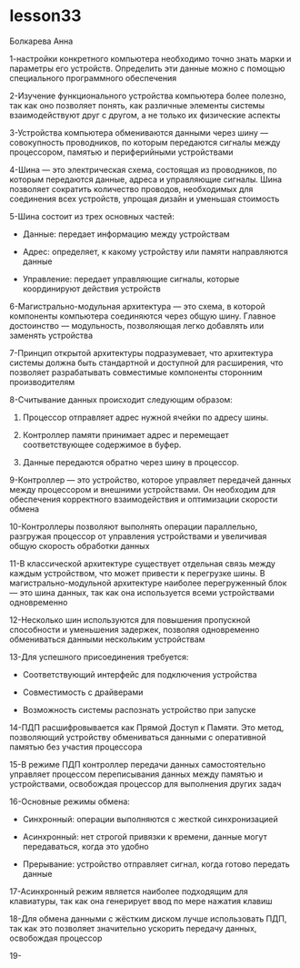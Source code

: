 # lesson33
Болкарева Анна

1-настройки конкретного компьютера необходимо точно знать марки и параметры его устройств. Определить эти данные можно с помощью специального программного обеспечения

2-Изучение функционального устройства компьютера более полезно, так как оно позволяет понять, как различные элементы системы взаимодействуют друг с другом, а не только их физические аспекты

3-Устройства компьютера обмениваются данными через шину — совокупность проводников, по которым передаются сигналы между процессором, памятью и периферийными устройствами

4-Шина — это электрическая схема, состоящая из проводников, по которым передаются данные, адреса и управляющие сигналы. Шина позволяет сократить количество проводов, необходимых для соединения всех устройств, упрощая дизайн и уменьшая стоимость

5-Шина состоит из трех основных частей:

- Данные: передает информацию между устройствам
  
- Адрес: определяет, к какому устройству или памяти направляются данные
  
- Управление: передает управляющие сигналы, которые координируют действия устройств

6-Магистрально-модульная архитектура — это схема, в которой компоненты компьютера соединяются через общую шину. Главное достоинство — модульность, позволяющая легко добавлять или заменять устройства

7-Принцип открытой архитектуры подразумевает, что архитектура системы должна быть стандартной и доступной для расширения, что позволяет разрабатывать совместимые компоненты сторонним производителям

8-Считывание данных происходит следующим образом:

1. Процессор отправляет адрес нужной ячейки по адресу шины.
   
2. Контроллер памяти принимает адрес и перемещает соответствующее содержимое в буфер.
   
3. Данные передаются обратно через шину в процессор.

9-Контроллер — это устройство, которое управляет передачей данных между процессором и внешними устройствами. Он необходим для обеспечения корректного взаимодействия и оптимизации скорости обмена

10-Контроллеры позволяют выполнять операции параллельно, разгружая процессор от управления устройствами и увеличивая общую скорость обработки данных

11-В классической архитектуре существует отдельная связь между каждым устройством, что может привести к перегрузке шины. В магистрально-модульной архитектуре наиболее перегруженный блок — это шина данных, так как она используется всеми устройствами одновременно

12-Несколько шин используются для повышения пропускной способности и уменьшения задержек, позволяя одновременно обмениваться данными нескольким устройствам

13-Для успешного присоединения требуется: 

- Соответствующий интерфейс для подключения устройства
  
- Совместимость с драйверами
  
- Возможность системы распознать устройство при запуске

14-ПДП расшифровывается как Прямой Доступ к Памяти. Это метод, позволяющий устройству обмениваться данными с оперативной памятью без участия процессора

15-В режиме ПДП контроллер передачи данных самостоятельно управляет процессом переписывания данных между памятью и устройствами, освобождая процессор для выполнения других задач

16-Основные режимы обмена:

- Синхронный: операции выполняются с жесткой синхронизацией
  
- Асинхронный: нет строгой привязки к времени, данные могут передаваться, когда это удобно
  
- Прерывание: устройство отправляет сигнал, когда готово передать данные

17-Асинхронный режим является наиболее подходящим для клавиатуры, так как она генерирует ввод по мере нажатия клавиш

18-Для обмена данными с жёстким диском лучше использовать ПДП, так как это позволяет значительно ускорить передачу данных, освобождая процессор

19-

